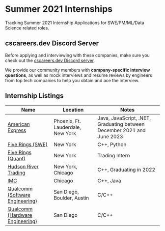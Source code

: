 # Summer 2021 Internships

Tracking Summer 2021 Internship Applications for SWE/PM/ML/Data Science related roles.

## cscareers.dev Discord Server

Before applying and interviewing with these companies, make sure you check out the [cscareers.dev Discord server](https://cscareers.dev/discord).

We provide our community members with **company-specific interview questions**, as well as mock interviews and resume reviews by engineers from top tech companies to help you obtain and ace the interview.

## Internship Listings

| Name  |  Location |  Notes |
|---|---|---|
|[American Express](https://jobs.americanexpress.com/jobs/20001627)|Phoenix, Ft. Lauderdale, New York|Java, JavaScript, .NET, Graduating between December 2021 and June 2023|
|[Five Rings (SWE)](https://fiverings.com/apply/?p=job%2Fo1OAcfwl)|New York|C++, Python|
|[Five Rings (Quant)](https://fiverings.com/apply/?p=job%2FoeOAcfwy)|New York|Trading Intern|
|[Hudson River Trading](https://www.hudsonrivertrading.com/careers/job/?gh_jid=2160225)|New York, Chicago|C++, Graduating in 2022|
|[IMC](https://careers.imc.com/us/en/job/REQ-00813/Software-Engineer-Intern-Summer-2021)|Chicago|C++, Java|
|[Qualcomm (Software Engineering)](https://jobs.qualcomm.com/public/jobDetails.xhtml?requisitionId=1982304)|San Diego, Boulder, Austin|C/C++|
|[Qualcomm (Hardware Engineering)](https://jobs.qualcomm.com/public/jobDetails.xhtml?requisitionId=1982302)|San Diego|C/C++|

